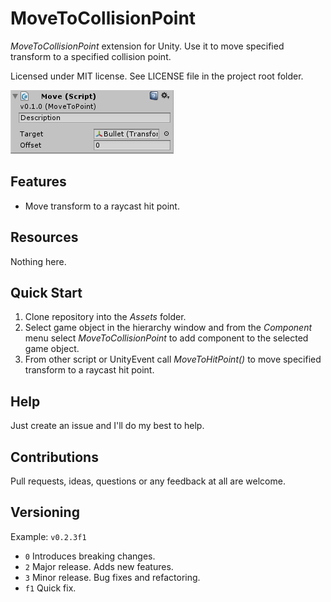 ﻿# MoveToCollisionPoint

*MoveToCollisionPoint* extension for Unity. Use it to move specified transform to
a specified collision point.

Licensed under MIT license. See LICENSE file in the project root folder.

![MoveToCollisionPoint](/Resources/cover_screenshot.png?raw=true)

## Features

* Move transform to a raycast hit point.

## Resources

Nothing here.

## Quick Start

1. Clone repository into the *Assets* folder.
2. Select game object in the hierarchy window and from the *Component* menu
   select *MoveToCollisionPoint* to add component to the selected game object.
3. From other script or UnityEvent call *MoveToHitPoint()* to move specified
transform to a raycast hit point.

## Help

Just create an issue and I'll do my best to help.

## Contributions

Pull requests, ideas, questions or any feedback at all are welcome.

## Versioning

Example: `v0.2.3f1`

- `0` Introduces breaking changes.
- `2` Major release. Adds new features.
- `3` Minor release. Bug fixes and refactoring.
- `f1` Quick fix.